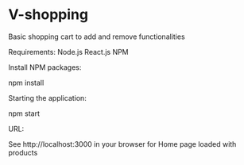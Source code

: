 # V-shopping
Basic shopping cart to add and remove functionalities

Requirements:
Node.js
React.js
NPM

Install NPM packages: 

npm install

Starting the application:

npm start


URL:

See http://localhost:3000 in your browser for Home page loaded with products
